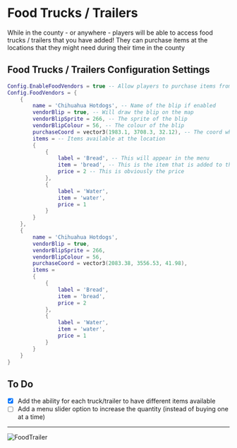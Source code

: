 # Food Trucks / Trailers
While in the county - or anywhere - players will be able to access food trucks / trailers that you have added! 
They can purchase items at the locations that they might need during their time in the county

## Food Trucks / Trailers Configuration Settings

```lua
Config.EnableFoodVendors = true -- Allow players to purchase items from food trucks and trailers
Config.FoodVendors = {
    {
        name = 'Chihuahua Hotdogs', -- Name of the blip if enabled
        vendorBlip = true, -- Will draw the blip on the map
        vendorBlipSprite = 266, -- The sprite of the blip
        vendorBlipColour = 56, -- The colour of the blip
        purchaseCoord = vector3(1983.1, 3708.3, 32.12), -- The coord where the player needs to stand to purchase the food. The blip will also be drawn here
        items = -- Items available at the location
        {
            {
                label = 'Bread', -- This will appear in the menu
                item = 'bread', -- This is the item that is added to the inventory of the player
                price = 2 -- This is obviously the price
            },
            {
                label = 'Water',
                item = 'water',
                price = 1
            }
        }
    },
    {
        name = 'Chihuahua Hotdogs',
        vendorBlip = true,
        vendorBlipSprite = 266,
        vendorBlipColour = 56,
        purchaseCoord = vector3(2083.38, 3556.53, 41.98),
        items = 
        {
            {
                label = 'Bread',
                item = 'bread',
                price = 2
            },
            {
                label = 'Water',
                item = 'water',
                price = 1
            }
        }
    }
}
```

## To Do
- [x] Add the ability for each truck/trailer to have different items available
- [ ] Add a menu slider option to increase the quantity (instead of buying one at a time)

----

![FoodTrailer](https://steamuserimages-a.akamaihd.net/ugc/391047884371275069/0A707199469F8CE8E6EF558B53D45FC1A1341146/?imw=512&&ima=fit&impolicy=Letterbox&imcolor=%23000000&letterbox=false)
